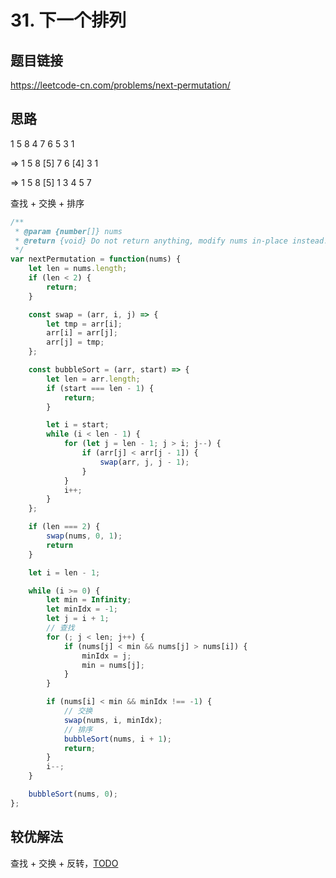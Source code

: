 # 31. 下一个排列

## 题目链接

https://leetcode-cn.com/problems/next-permutation/

## 思路

1 5 8 4 7 6 5 3 1

=> 1 5 8 [5] 7 6 [4] 3 1

=> 1 5 8 [5] 1 3 4 5 7

查找 + 交换 + 排序

```javascript
/**
 * @param {number[]} nums
 * @return {void} Do not return anything, modify nums in-place instead.
 */
var nextPermutation = function(nums) {
    let len = nums.length;
    if (len < 2) {
        return;
    }

    const swap = (arr, i, j) => {
        let tmp = arr[i];
        arr[i] = arr[j];
        arr[j] = tmp;
    };

    const bubbleSort = (arr, start) => {
        let len = arr.length;
        if (start === len - 1) {
            return;
        }

        let i = start;
        while (i < len - 1) {
            for (let j = len - 1; j > i; j--) {
                if (arr[j] < arr[j - 1]) {
                    swap(arr, j, j - 1);
                }
            }
            i++;
        }
    };

    if (len === 2) {
        swap(nums, 0, 1);
        return 
    }

    let i = len - 1;

    while (i >= 0) {
        let min = Infinity;
        let minIdx = -1;
        let j = i + 1;
        // 查找
        for (; j < len; j++) {
            if (nums[j] < min && nums[j] > nums[i]) {
                minIdx = j;
                min = nums[j];
            }
        }

        if (nums[i] < min && minIdx !== -1) {
            // 交换
            swap(nums, i, minIdx);
            // 排序
            bubbleSort(nums, i + 1);
            return;
        }
        i--;
    }

    bubbleSort(nums, 0);
};
```

## 较优解法

查找 + 交换 + 反转，[TODO](https://leetcode-cn.com/problems/next-permutation/solution/xia-yi-ge-pai-lie-by-leetcode/)

